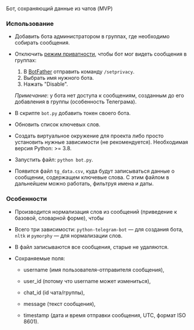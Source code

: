 Бот, сохраняющий данные из чатов (MVP)

### Использование

* Добавить бота администратором в группах, где необходимо собирать сообщения.

* Отключить [режим приватности](https://core.telegram.org/bots/features#privacy-mode), чтобы бот мог видеть сообщения в группах:
  1. В [BotFather](https://t.me/botfather) отправить команду `/setprivacy`.
  2. Выбрать имя нужного бота.
  3. Нажать "Disable". 
   
    *Примечание*: у бота нет доступа к сообщениям, созданным до его добавления в группы (особенность Телеграма).


* В скрипте `bot.py` добавить токен своего бота.

* Обновить список ключевых слов.

* Создать виртуальное окружение для проекта либо просто установить нужные зависимости (не рекомендуется). Необходимая версия Python: >= 3.8.

* Запустить файл: `python bot.py`.

* Появится файл `tg_data.csv`, куда будут записываться данные о сообщении, содержащем ключевые слова. С этим файлом в дальнейшем можно работать, фильтруя имена и даты.

### Особенности

* Производится нормализация слов из сообщений (приведение к базовой, словарной форме), чтобы

* Всего три зависимости: `python-telegram-bot` — для создания бота, `nltk` и `pymorphy` — для нормализации слов.

* В файл записываются все сообщения, старые не удаляются.

* Сохраняемые поля:
  
  * username (имя пользователя-отправителя сообщения), 

  * user_id (потому что username может измениться),

  * chat_id (id чата/группы),

  * message (текст сообщения),

  * timestamp (дата и время отправки сообщения, UTC, формат ISO 8601). 
